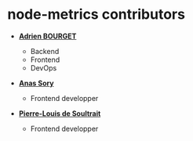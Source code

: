 node-metrics contributors
============================================

* **[Adrien BOURGET](https://github.com/adritoo)**

  * Backend
  * Frontend
  * DevOps

* **[Anas Sory](https://github.com/Soryanas98)**

  * Frontend developper

* **[Pierre-Louis de Soultrait](https://github.com/PierreLouis98)**

  * Frontend developper
